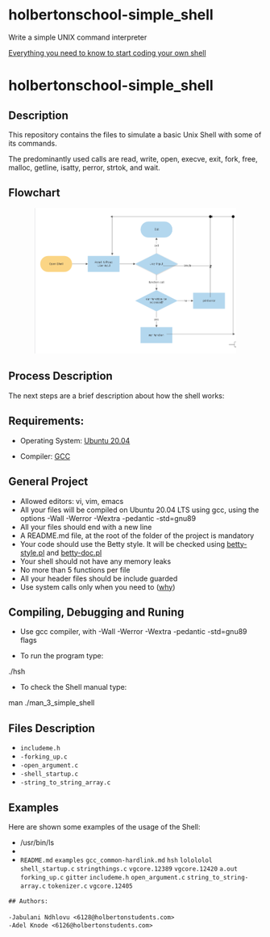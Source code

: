 # holbertonschool-simple_shell
Write a simple UNIX command interpreter

[Everything you need to know to start coding your own shell
](https://docs.google.com/document/d/1Z-ZNLO0bd5c0-aa5HX74-2hC4_P86toWuRbNFzK6Mqw/edit#heading=h.apqih1txl2ly)
# holbertonschool-simple_shell

## Description

This repository contains the files to simulate a basic Unix Shell with some of its commands.

The predominantly used calls are read, write, open, execve, exit, fork, free, malloc, getline, isatty, perror, strtok, and wait.

## Flowchart
<p align="center">

  <img src="simple-shell spreadsheet.PNG" width="400\"/>

<br>

## Process Description

The next steps are a brief description about how the shell works:


## Requirements:

- Operating System: [Ubuntu 20.04](https://releases.ubuntu.com/20.04/)

- Compiler: [GCC](https://gcc.gnu.org/)

## General Project

- Allowed editors: vi, vim, emacs
- All your files will be compiled on Ubuntu 20.04 LTS using gcc, using the options -Wall -Werror -Wextra -pedantic -std=gnu89
- All your files should end with a new line
- A README.md file, at the root of the folder of the project is mandatory
- Your code should use the Betty style. It will be checked using [betty-style.pl](https://github.com/holbertonschool/Betty/blob/master/betty-style.pl) and [betty-doc.pl](https://github.com/holbertonschool/Betty/blob/master/betty-doc.pl)
- Your shell should not have any memory leaks
- No more than 5 functions per file
- All your header files should be include guarded
- Use system calls only when you need to ([why](https://www.quora.com/Why-are-system-calls-expensive-in-operating-systems))

## Compiling, Debugging and Runing

- Use gcc compiler, with -Wall -Werror -Wextra -pedantic -std=gnu89 flags

- To run the program type:

./hsh

- To check the Shell manual type:

man ./man_3_simple_shell

## Files Description

- `includeme.h`
- `-forking_up.c` 
- `-open_argument.c` 
- `-shell_startup.c`
- `-string_to_string_array.c`

## Examples

Here are shown some examples of the usage of the Shell:
- /usr/bin/ls
- 
- `README.md`  `examples`      `gcc_common-hardlink.md`  `hsh`          `lolololol`        `shell_startup.c`           `stringthings.c`  `vgcore.12389`  `vgcore.12420`
`a.out`      `forking_up.c`  `gitter`                  `includeme.h`  `open_argument.c`  `string_to_string-array.c`  `tokenizer.c`     `vgcore.12405`
```
## Authors:

-Jabulani Ndhlovu <6128@holbertonstudents.com>
-Adel Knode <6126@holbertonstudents.com>
